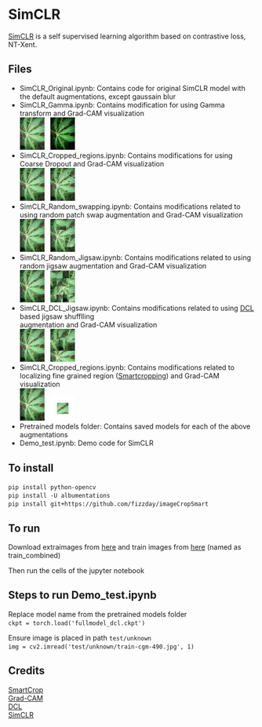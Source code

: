 # SimCLR

[SimCLR](https://arxiv.org/abs/2002.05709) is a self supervised learning algorithm based on contrastive loss, NT-Xent.

## Files

- SimCLR_Original.ipynb: Contains code for original SimCLR model with the default augmentations, except gaussain blur
- SimCLR_Gamma.ipynb: Contains modification for using Gamma transform and Grad-CAM visualization <br/>
  <img src = "../images/train-cgm-651.jpg" class="center" alt = "cbb" width ="50" /> &nbsp; <img src = "../images/gamma_image.jpg" class="center" alt = "gamma" width ="50" /> &nbsp;
- SimCLR_Cropped_regions.ipynb: Contains modifications for using Coarse Dropout and Grad-CAM visualization <br/>
  <img src = "../images/train-cgm-651.jpg" class="center" alt = "cbb" width ="50" /> &nbsp; <img src = "../images/dropout_image.jpg" class="center" alt = "gamma" width ="50" /> &nbsp;
- SimCLR_Random_swapping.ipynb: Contains modifications related to using random patch swap augmentation and Grad-CAM visualization <br/>
 <img src = "../images/train-cgm-651.jpg" class="center" alt = "cbb" width ="50" /> &nbsp; <img src = "../images/swapped.jpg" class="center" alt = "gamma" width ="50" /> &nbsp;
- SimCLR_Random_Jigsaw.ipynb: Contains modifications related to using random jigsaw augmentation and Grad-CAM visualization <br/>
  <img src = "../images/train-cgm-651.jpg" class="center" alt = "cbb" width ="50" /> &nbsp; <img src = "../images/random_jigsaw.jpg" class="center" alt = "gamma" height="65" width ="50" /> &nbsp;
- SimCLR_DCL_Jigsaw.ipynb: Contains modifications related to using [DCL](https://openaccess.thecvf.com/content_CVPR_2019/papers/Chen_Destruction_and_Construction_Learning_for_Fine-Grained_Image_Recognition_CVPR_2019_paper.pdf) based jigsaw shufflling <br/> augmentation and Grad-CAM visualization <br/>
  <img src = "../images/train-cgm-651.jpg" class="center" alt = "cbb" width ="50" /> &nbsp; <img src = "../images/dcl_jigsaw.jpg" class="center" alt = "gamma" width ="50" /> &nbsp;
- SimCLR_Cropped_regions.ipynb: Contains modifications related to localizing fine grained region ([Smartcropping](https://github.com/fizzday/imageCropSmart)) and Grad-CAM visualization <br/>
  <img src = "../images/train-cgm-651.jpg" class="center" alt = "cbb" width ="50" /> &nbsp; <img src = "../images/whiter.jpg" class="center" alt = "gamma" width ="50" /> &nbsp;
- Pretrained models folder: Contains saved models for each of the above augmentations
- Demo_test.ipynb: Demo code for SimCLR

## To install

`pip install python-opencv` <br/>
`pip install -U albumentations` <br/>
`pip install git+https://github.com/fizzday/imageCropSmart` <br/>

## To run

Download extraimages from [here](https://www.kaggle.com/c/cassava-disease/data?select=extraimages.zip) and train images from [here](https://mbzuaiac-my.sharepoint.com/:u:/g/personal/20020076_mbzuai_ac_ae/EbYi3fiug3FAjjjT7UcLfJgBdvnnO6b_8RE4HzZbUJTscQ?e=rfmfym) (named as train_combined) <br/>

Then run the cells of the jupyter notebook

## Steps to run Demo_test.ipynb

Replace model name from the pretrained models folder <br/>
```ckpt = torch.load('fullmodel_dcl.ckpt')``` <br/>

Ensure image is placed in path ```test/unknown``` <br/>
```img = cv2.imread('test/unknown/train-cgm-490.jpg', 1)```
  
## Credits
 
[SmartCrop](https://github.com/fizzday/imageCropSmart) <br/>
[Grad-CAM](https://github.com/yaleCat/Grad-CAM-pytorch) <br/>
[DCL](https://github.com/JDAI-CV/DCL) <br/>
[SimCLR](https://github.com/ssumin6/SimCLR)<br/>
